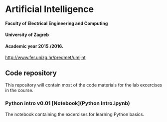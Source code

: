 # Artificial Intelligence
#### Faculty of Electrical Engineering and Computing
#### University of Zagreb
#### Academic year 2015./2016.
http://www.fer.unizg.hr/predmet/umjint

## Code repository
This repository will contain most of the code materials for the lab excercises in the course.

### Python intro v0.01 [Notebook](Python Intro.ipynb)
The notebook containing the excercises for learning Python basics.

